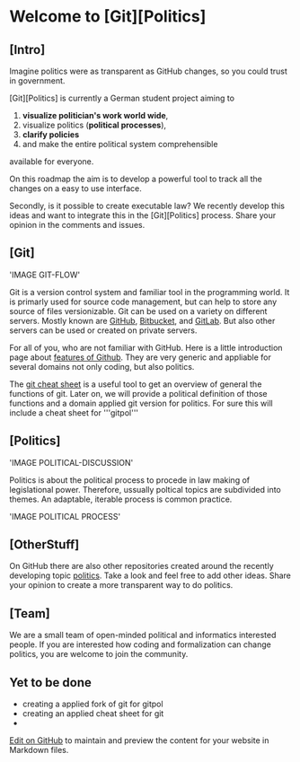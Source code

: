 # Welcome to [Git][Politics]

## [Intro]

Imagine politics were as transparent as GitHub changes, so you could trust in government.

[Git][Politics] is currently a German student project aiming to 

1. **visualize politician's work world wide**,
2. visualize politics (**political processes**),
3. **clarify policies**
4. and make the entire political system comprehensible 

available for everyone. 



On this roadmap the aim is to develop a powerful tool to track all the changes on a easy to use interface. 

Secondly, is it possible to create executable law? We recently develop this ideas and want to integrate this in the [Git][Politics] process. Share your opinion in the comments and issues.

## [Git] 

'IMAGE GIT-FLOW'

Git is a version control system and familiar tool in the programming world. It is primarly used for source code management, but can help to store any source of files versionizable. Git can be used on a variety on different servers. Mostly known are [GitHub](https://github.com), [Bitbucket](https://bitbucket.com), and [GitLab](https://gitlab.com). But also other servers can be used or created on private servers.

For all of you, who are not familiar with GitHub. Here is a little introduction page about [features of Github](https://github.com/features). They are very generic and appliable for several domains not only coding, but also politics. 


The [git cheat sheet](https://www.git-tower.com/blog/git-cheat-sheet) is a useful tool to get an overview of general the functions of git. Later on, we will provide a political definition of those functions and a domain applied git version for politics. For sure this will include a cheat sheet for '''gitpol'''

## [Politics]

'IMAGE POLITICAL-DISCUSSION'

Politics is about the political process to procede in law making of legislational power. Therefore, ussually poltical topics are subdivided into themes. An adaptable, iterable process is common practice. 

'IMAGE POLITICAL PROCESS'



## [OtherStuff]

On GitHub there are also other repositories created around the recently developing topic [politics](https://github.com/topics/politics). Take a look and feel free to add other ideas. Share your opinion to create a more transparent way to do politics. 

## [Team]

We are a small team of open-minded political and informatics interested people. 
If you are interested how coding and formalization can change politics, you are welcome to join the community.


## Yet to be done

- creating a applied fork of git for gitpol
- creating an applied cheat sheet for git
- 

[Edit on GitHub](https://github.com/sebastianwindeck/GitPolitics/masterdocs/README.md) to maintain and preview the content for your website in Markdown files.


